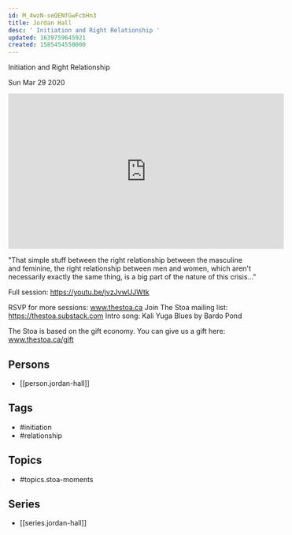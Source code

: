 ```yaml
---
id: M_4wzN-seQENfGwFcbHn3
title: Jordan Hall
desc: ' Initiation and Right Relationship '
updated: 1639759645921
created: 1585454550000
---
```



 Initiation and Right Relationship 

Sun Mar 29 2020

<iframe width="560" height="315" src="https://www.youtube.com/embed/P0L81BP8xgQ" title="Jordan Hall: Initiation and Right Relationship (Stoa Moments)" frameborder="0" allow="accelerometer; autoplay; clipboard-write; encrypted-media; gyroscope; picture-in-picture" allowfullscreen ></iframe>

"That simple stuff between the right relationship between the masculine and feminine, the right relationship between men and women, which aren't necessarily exactly the same thing, is a big part of the nature of this crisis..." 

Full session: https://youtu.be/jvzJvwUJWtk

RSVP for more sessions: www.thestoa.ca
Join The Stoa mailing list: https://thestoa.substack.com
Intro song: Kali Yuga Blues by Bardo Pond

The Stoa is based on the gift economy. You can give us a gift here: www.thestoa.ca/gift

## Persons

- [[person.jordan-hall]]

## Tags

- #initiation
- #relationship

## Topics

- #topics.stoa-moments

## Series

- [[series.jordan-hall]]

